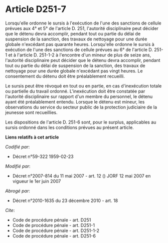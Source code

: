 # Article D251-7

Lorsqu'elle ordonne le sursis à l'exécution de l'une des sanctions de cellule prévues aux 4° et 5° de l'article D. 251,
l'autorité disciplinaire peut décider que le détenu devra accomplir, pendant tout ou partie du délai de suspension de la
sanction, des travaux de nettoyage pour une durée globale n'excédant pas quarante heures. Lorsqu'elle ordonne le sursis à
exécution de l'une des sanctions de cellule prévues au 6° de l'article D. 251-1 et à l'article D. 251-1-2 à l'encontre d'un
mineur de plus de seize ans, l'autorité disciplinaire peut décider que le détenu devra accomplir, pendant tout ou partie du
délai de suspension de la sanction, des travaux de nettoyage pour une durée globale n'excédant pas vingt heures. Le
consentement du détenu doit être préalablement recueilli.

Le sursis peut être révoqué en tout ou en partie, en cas d'inexécution totale ou partielle du travail ordonné. L'inexécution
doit être constatée par l'autorité disciplinaire sur rapport d'un membre du personnel, le détenu ayant été préalablement
entendu. Lorsque le détenu est mineur, les observations du service du secteur public de la protection judiciaire de la
jeunesse sont recueillies.

Les dispositions de l'article D. 251-6 sont, pour le surplus, applicables au sursis ordonné dans les conditions prévues au
présent article.

**Liens relatifs à cet article**

_Codifié par_:

  - Décret n°59-322 1959-02-23

_Modifié par_:

  - Décret n°2007-814 du 11 mai 2007 - art. 12 () JORF 12 mai 2007 en vigueur le 1er juin 2007

_Abrogé par_:

  - Décret n°2010-1635 du 23 décembre 2010 - art. 18

_Cite_:

  - Code de procédure pénale - art. D251
  - Code de procédure pénale - art. D251-1
  - Code de procédure pénale - art. D251-1-2
  - Code de procédure pénale - art. D251-6

